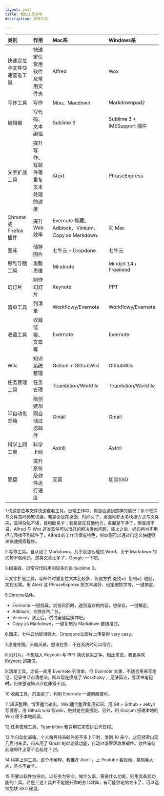 ```yaml
---
layout: post
title: 我的工具清单
description: 效率工具

---
```


|类别|作用|Mac系|Windows系|
|:---|:---|:---|:---|
|快速定位与文件快速查看工具|快速定位常用软件及常用文件夹|Alfred|Wox|
|写作工具|写作|Mou、Macdown|Markdownpad2|
|编辑器|写代码、文本编辑|Sublime 3|Sublime 3 + IMESupport 插件|
|文字扩展工具|提升写作、写邮件等重复文本处理的速度|Atext|PhraseExpress|
|Chrome 或 Firefox 插件|提升 Web 效率 |Evernote 剪藏、Adblock、Vimium、Copy as Markdown、|同 Mac|
|图床|储存图片|七牛云 + Dropdone|七牛云|
|思维导图工具|发散思维|Mindnote|Mindjet 14 / Freemind|
|幻灯片|制作幻灯片|Keynote|PPT|
|清单工具|列清单|Workflowy/Evernote|Workflowy/Evernote|
|收藏工具|收藏链接、文章等|Evernote|Evernote|
|Wiki|知识系统整理|Gollum + GithubWiki|GithubWiki|
|任务管理工具|任务管理|Teambition/Worktile|Teambition/Worktile|
|半自动化邮箱|能创建规则自动过滤邮件|Gmail|Gmail|
|科学上网工具|科学上网|Astrill|Astrill|
|硬盘|提升系统及软件运行速度|无需|加装SSD|

1.快速定位与文件快速查看工具。日常工作中，你是否遇到这样的情况：多个软件与文件夹间频繁切换。若是全放在桌面，时间久了，桌面堆积太多快捷方式与文件夹，显得杂乱不堪，且电脑易卡；若是放在其他地方，桌面是干净了，但查找不易。Alfred 与 Wox 这类软件可以很好的解决类似问题，装上之后，妈妈再也不用担心我找不到软件了，Alfred 的工作流很有特色，Wox则可以通过自定义快捷键来快速搜索程序。

2.写作工具。自从用了 Markdown，几乎没怎么碰过 Word，关于 Markdown 的优势不做阐述，这类文章太多了，Google 一下吧。

3.编辑器。日常写代码用的较多的是 Sublime 3。

4.文字扩展工具。写邮件时重复性文本比较多，传统方式 查找=》复制=》粘贴，实在太累。用 Atext 或 PhraseExpress 把文本编好，设定缩短字符，一键搞定。

5.Chrome插件。
- Evernote 一键剪藏，浏览网页时，遇到喜欢的内容，想保存，一键搞定。
- Adblock，去除各种广告。
- Vimium，装上后，试试全键盘操作吧。
- Copy as Markdown，一键复制为 Markdown 链接格式。

6.图床。七牛云功能很强大，Dropdone让图片上传变得 very eazy。

7.思维导图。头脑风暴，想法在多，不在系统时可以用它。

8.幻灯片。不想陷入 Keynote 与 PPT 孰优孰劣之争，相比来说，我更喜欢 Keynote 的简洁。

9.清单工具。之前一直用 Evernote 列清单，但 Evernote 太重，不适合用来写笔记、记录生活点滴想法。所以现在换成了 Workflowy ，足够简洁，写读书笔记时，用来整理知识点也非常不错。

10.收藏工具，前面讲了，利用 Evernote 一键剪藏便可。

11.知识整理。博客适合输出，Wiki适合整理复用知识。用 Git + Github + Jekyll 写博客，用 Github wiki 写wiki，绝对是完美搭配。另外，用 Goolum 搭建本地的 Wiki 便于本地阅读。

12.任务管理工具。Teambition 我只用它来安排公司日程。

13.半自动化邮箱。个人每月往来邮件差不多上千封，类别 10 来个。之前经常出现几百封未读，自从用了 Gmail 的过滤器功能，自动过滤管理收发邮件。收件箱待处理邮件正常不会超过 7 封。

14.科学上网工具。这个不解释，我推荐 Astrill，上 Youtube 看视频，某网看大片，基本不会卡。

15.不要以软件为导向，以任务为导向。做什么事，需要什么功能，则用具备其功能的工具。若是上述工具并不能提升你的办公效率，有可能你电脑太卡了，可以选择加块 SSD 硬盘。